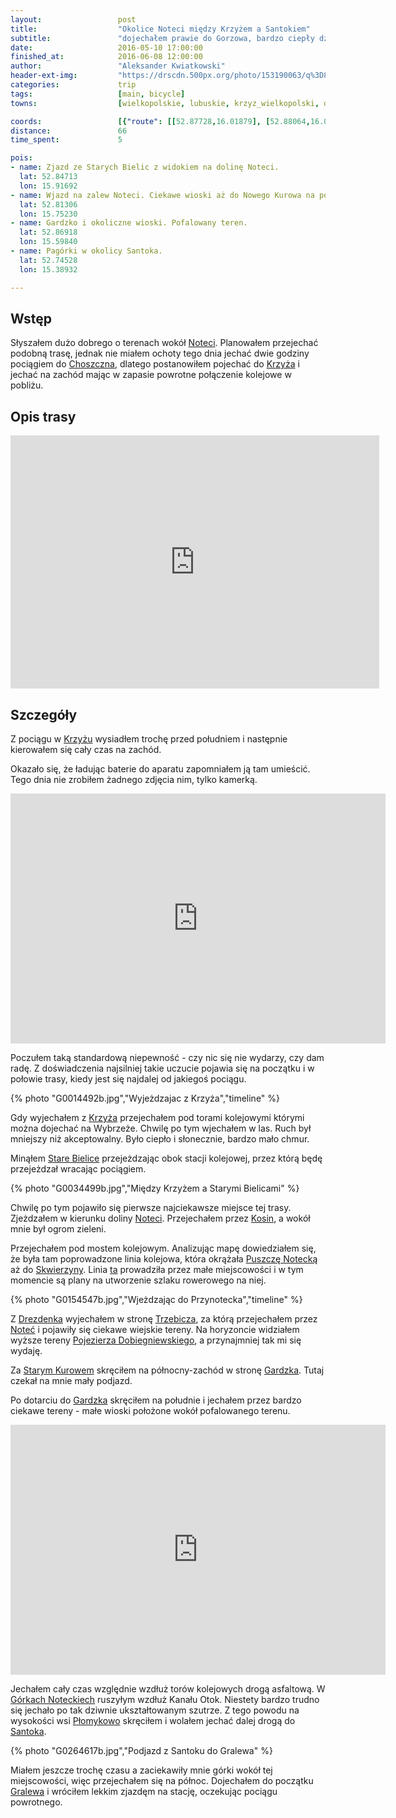 ```yaml
---
layout:                 post
title:                  "Okolice Noteci między Krzyżem a Santokiem"
subtitle:               "dojechałem prawie do Gorzowa, bardzo ciepły dzień"
date:                   2016-05-10 17:00:00
finished_at:            2016-06-08 12:00:00
author:                 "Aleksander Kwiatkowski"
header-ext-img:         "https://drscdn.500px.org/photo/153190063/q%3D80_m%3D2000/224d7e8f364e742095bea1269bdb4a8a"
categories:             trip
tags:                   [main, bicycle]
towns:                  [wielkopolskie, lubuskie, krzyz_wielkopolski, drezdenko, stare_kurowo, strzelce_krajenskie, zwierzyn, santok]

coords:                 [{"route": [[52.87728,16.01879], [52.88064,16.01158], [52.87132,15.97956], [52.86241,15.96377], [52.85696,15.92780], [52.84313,15.91648], [52.84245,15.87279], [52.84821,15.83579], [52.83467,15.82833], [52.81725,15.79932], [52.81211,15.75331], [52.81880,15.74396], [52.81471,15.73057], [52.82104,15.72224], [52.85774,15.70971], [52.85401,15.65272], [52.86982,15.59770], [52.83851,15.58628], [52.82684,15.55513], [52.81844,15.55230], [52.81367,15.53839], [52.80236,15.53873], [52.78554,15.49951], [52.78393,15.49985], [52.76410,15.45908], [52.76363,15.43016], [52.75236,15.42750], [52.73869,15.40904], [52.74316,15.40801], [52.74737,15.38913], [52.74498,15.39960], [52.75724,15.42870], [52.75085,15.42578]], "type": "bicycle"}]
distance:               66
time_spent:             5

pois:
- name: Zjazd ze Starych Bielic z widokiem na dolinę Noteci.
  lat: 52.84713
  lon: 15.91692
- name: Wjazd na zalew Noteci. Ciekawe wioski aż do Nowego Kurowa na północ.
  lat: 52.81306
  lon: 15.75230
- name: Gardzko i okoliczne wioski. Pofalowany teren.
  lat: 52.86918
  lon: 15.59840
- name: Pagórki w okolicy Santoka.
  lat: 52.74528
  lon: 15.38932

---
```


[wiki-linia-430]:        https://pl.wikipedia.org/wiki/Linia_kolejowa_nr_430
[wiki-pojezierze-dob]:   https://pl.wikipedia.org/wiki/Pojezierze_Dobiegniewskie
[wiki-notec]:            https://pl.wikipedia.org/wiki/Note%C4%87
[wiki-choszczno]:        https://pl.wikipedia.org/wiki/Choszczno
[wiki-krzyz]:            https://pl.wikipedia.org/wiki/Krzy%C5%BC_Wielkopolski
[wiki-stare-bielice]:    https://pl.wikipedia.org/wiki/Stare_Bielice_(wojew%C3%B3dztwo_lubuskie)
[wiki-kosin]:            https://pl.wikipedia.org/wiki/Kosin_(wojew%C3%B3dztwo_lubuskie)
[wiki-puszcza-notecka]:  https://pl.wikipedia.org/wiki/Puszcza_Notecka
[wiki-skwierzyna]:       https://pl.wikipedia.org/wiki/Skwierzyna
[wiki-drezdenko]:        https://pl.wikipedia.org/wiki/Drezdenko
[wiki-trzebicz]:         https://pl.wikipedia.org/wiki/Trzebicz_(wojew%C3%B3dztwo_lubuskie)
[wiki-stare-kurowo]:     https://pl.wikipedia.org/wiki/Stare_Kurowo
[wiki-gardzko]:          https://pl.wikipedia.org/wiki/Gardzko
[wiki-santok]:           https://pl.wikipedia.org/wiki/Santok
[wiki-gralewo]:          https://pl.wikipedia.org/wiki/Gralewo
[wiki-gorki-noteckie]:   https://pl.wikipedia.org/wiki/Górki_Noteckie
[wiki-plomykowo]:        https://pl.wikipedia.org/wiki/Płomykowo


Wstęp
-----

Słyszałem dużo dobrego o terenach wokół [Noteci][wiki-notec]. Planowałem
przejechać podobną trasę, jednak nie miałem ochoty tego dnia jechać dwie godziny
pociągiem do [Choszczna][wiki-choszczno], dlatego postanowiłem
pojechać do [Krzyża][wiki-krzyz] i jechać na zachód mając w zapasie powrotne
połączenie kolejowe w pobliżu.

Opis trasy
----------

<iframe height='405' width='590' frameborder='0' allowtransparency='true' scrolling='no' src='https://www.strava.com/activities/571678602/embed/03e7c76c509834a8b847e95e6e5bb16d8aaa1519'></iframe>

Szczegóły
---------

Z pociągu w [Krzyżu][wiki-krzyz] wysiadłem trochę przed południem i
następnie kierowałem się cały czas na zachód.

Okazało się, że ładując baterie do aparatu zapomniałem ją tam umieścić. Tego dnia
nie zrobiłem żadnego zdjęcia nim, tylko kamerką.

<div class="vimeo"><iframe src='http://player.vimeo.com/video/167416679' width="600" height="400" frameborder="0" webkitAllowFullScreen mozallowfullscreen allowFullScreen> </iframe></div>

Poczułem taką standardową niepewność - czy nic się nie wydarzy, czy dam radę.
Z doświadczenia najsilniej takie uczucie pojawia się na początku i w połowie trasy,
kiedy jest się najdalej od jakiegoś pociągu.

{% photo "G0014492b.jpg","Wyjeżdzajac z Krzyża","timeline" %}

Gdy wyjechałem z [Krzyża][wiki-krzyz] przejechałem pod torami kolejowymi którymi
można dojechać na Wybrzeże. Chwilę po tym wjechałem w las. Ruch był mniejszy
niż akceptowalny. Było ciepło i słonecznie, bardzo mało chmur.

Minąłem [Stare Bielice][wiki-stare-bielice] przejeżdzając obok
stacji kolejowej, przez którą będę przejeżdzał wracając pociągiem.

{% photo "G0034499b.jpg","Między Krzyżem a Starymi Bielicami" %}

Chwilę po tym pojawiło się pierwsze najciekawsze miejsce tej trasy. Zjeżdzałem w
kierunku doliny [Noteci][wiki-notec]. Przejechałem przez [Kosin][wiki-kosin], a
wokół mnie był ogrom zieleni.

Przejechałem pod mostem kolejowym. Analizując mapę dowiedziałem się, że była tam
poprowadzone linia kolejowa, która okrążała [Puszczę Notecką][wiki-puszcza-notecka] aż do
[Skwierzyny][wiki-skwierzyna]. Linia [ta][wiki-linia-430] prowadziła przez
małe miejscowości i w tym momencie są plany na utworzenie szlaku rowerowego na niej.

{% photo "G0154547b.jpg","Wjeżdzając do Przynotecka","timeline" %}

Z [Drezdenka][wiki-drezdenko] wyjechałem w stronę [Trzebicza][wiki-trzebicz], za
którą przejechałem przez [Noteć][wiki-notec] i pojawiły się ciekawe wiejskie
tereny. Na horyzoncie widziałem wyższe tereny
[Pojezierza Dobiegniewskiego][wiki-pojezierze-dob],
a przynajmniej tak mi się wydaję.

Za [Starym Kurowem][wiki-stare-kurowo] skręciłem na północny-zachód w stronę
[Gardzka][wiki-gardzko]. Tutaj czekał na mnie mały podjazd.

Po dotarciu do [Gardzka][wiki-gardzko] skręciłem na południe i jechałem
przez bardzo ciekawe tereny - małe wioski położone wokół pofalowanego terenu.

<div class="vimeo"><iframe src='http://player.vimeo.com/video/167449698' width="600" height="400" frameborder="0" webkitAllowFullScreen mozallowfullscreen allowFullScreen> </iframe></div>

Jechałem cały czas względnie wzdłuż torów kolejowych drogą asfaltową. W
[Górkach Noteckiech][wiki-gorki-noteckie] ruszyłym wzdłuż Kanału Otok.
Niestety bardzo trudno się jechało po tak dziwnie ukształtowanym szutrze.
Z tego powodu na wysokości wsi [Płomykowo][wiki-plomykowo] skręciłem i wolałem
jechać dalej drogą do [Santoka][wiki-santok].

{% photo "G0264617b.jpg","Podjazd z Santoku do Gralewa" %}

Miałem jeszcze trochę czasu a zaciekawiły mnie górki wokół tej miejscowości,
więc przejechałem się na północ. Dojechałem do początku [Gralewa][wiki-gralewo]
i wróciłem lekkim zjazdęm na stację, oczekując pociągu powrotnego.
